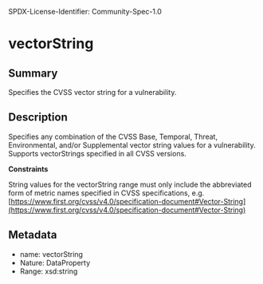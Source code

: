 SPDX-License-Identifier: Community-Spec-1.0

# vectorString

## Summary

Specifies the CVSS vector string for a vulnerability.

## Description

Specifies any combination of the CVSS Base, Temporal, Threat, Environmental, and/or Supplemental vector string values for a vulnerability. Supports vectorStrings specified in all CVSS versions.

**Constraints**

String values for the vectorString range must only include the abbreviated form of metric names specified in CVSS specifications, e.g. [https://www.first.org/cvss/v4.0/specification-document#Vector-String](https://www.first.org/cvss/v4.0/specification-document#Vector-String)

## Metadata

- name: vectorString
- Nature: DataProperty
- Range: xsd:string

